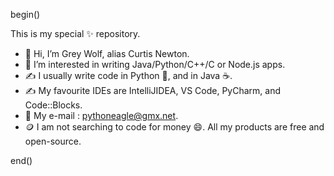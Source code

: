 begin()

This is my special ✨ repository.
- 👋 Hi, I’m Grey Wolf, alias Curtis Newton.
- 👀 I’m interested in writing Java/Python/C++/C or Node.js apps.
- ✍️ I usually write code in Python 🐍, and in Java ☕.
- ✍️ My favourite IDEs are IntelliJIDEA, VS Code, PyCharm, and Code::Blocks.
- 📧 My e-mail : pythoneagle@gmx.net.
- 🪙 I am not searching to code for money 😄. All my products are free and open-source.

end()
<!--
CaptainFuture-CN/CaptainFuture-CN is a ✨ special ✨ repository because its `README.md` (this file) appears on your GitHub profile.
You can click the Preview link to take a look at your changes.
-->

